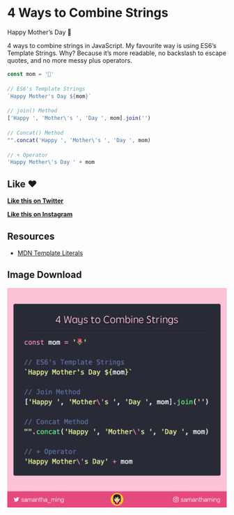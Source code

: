 # 4 Ways to Combine Strings

Happy Mother’s Day 🌷

4 ways to combine strings in JavaScript. My favourite way is using ES6’s Template Strings. Why? Because it’s more readable, no backslash to escape quotes, and no more messy plus operators.

```javascript
const mom = '🌷'

// ES6's Template Strings
`Happy Mother's Day ${mom}`

// join() Method
['Happy ', 'Mother\'s ', 'Day ', mom].join('')

// Concat() Method
"".concat('Happy ', 'Mother\'s ', 'Day ', mom)

// + Operator
'Happy Mother\'s Day ' + mom
```

## Like ❤️

**[Like this on Twitter](https://twitter.com/samantha_ming/status/995373862148755456)**

**[Like this on Instagram](https://www.instagram.com/p/BisCR23B8nT/)**


## Resources

- [MDN Template Literals](https://developer.mozilla.org/en-US/docs/Web/JavaScript/Reference/Template_literals)


## Image Download

![Download](15-4-ways-to-combine-strings.png)
